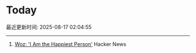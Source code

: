 # Today

最近更新时间: 2025-08-17 02:04:55

--- 
1. [Woz: 'I Am the Happiest Person'](https://daringfireball.net/linked/2025/08/15/woz-on-slashdot) Hacker News
